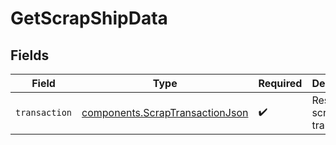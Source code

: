 # GetScrapShipData


## Fields

| Field                                                                              | Type                                                                               | Required                                                                           | Description                                                                        |
| ---------------------------------------------------------------------------------- | ---------------------------------------------------------------------------------- | ---------------------------------------------------------------------------------- | ---------------------------------------------------------------------------------- |
| `transaction`                                                                      | [components.ScrapTransactionJson](../../models/components/scraptransactionjson.md) | :heavy_check_mark:                                                                 | Result of a scrap transaction.                                                     |